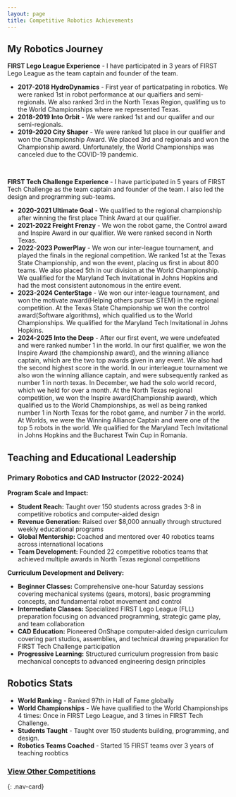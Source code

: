 ```yaml
---
layout: page
title: Competitive Robotics Achievements
---
```


## My Robotics Journey
**FIRST Lego League Experience** - I have participated in 3 years of FIRST Lego League as the team captain and founder of the team. 
- **2017-2018 HydroDynamics** - First year of particatpating in robotics. We were ranked 1st in robot performance at our quaifiers and semi-regionals. We also ranked 3rd in the North Texas Region, qualifing us to the World Championships where we represented Texas. 
- **2018-2019 Into Orbit** - We were ranked 1st and our qualifer and our semi-regionals.
- **2019-2020 City Shaper** - We were ranked 1st place in our qualifier and won the Championship Award. We placed 3rd and regionals and won the Championship award. Unfortunately, the World Championships was canceled due to the COVID-19 pandemic.

<br>

**FIRST Tech Challenge Experience** - I have participated in 5 years of FIRST Tech Challenge as the team captain and founder of the team. I also led the design and programming sub-teams.
- **2020-2021 Ultimate Goal** - We qualified to the regional championship after winning the first place Think Award at our qualifier. 
- **2021-2022 Freight Frenzy** - We won the robot game, the Control award and Inspire Award in our qualifier. We were ranked second in North Texas. 
- **2022-2023 PowerPlay** - We won our inter-league tournament, and played the finals in the regional competition. We ranked 1st at the Texas State Championship, and won the event, placing us first in about 800 teams. We also placed 5th in our division at the World Championship. We qualified for the Maryland Tech Invitational in Johns Hopkins and had the most consistent autonomous in the entire event.  
- **2023-2024 CenterStage** - We won our inter-league tournament, and won the motivate award(Helping others pursue STEM) in the regional competition. At the Texas State Championship we won the control award(Software algorithms), which qualified us to the World Championships. We qualified for the Maryland Tech Invitational in Johns Hopkins. 
- **2024-2025 Into the Deep** - After our first event, we were undefeated and were ranked number 1 in the world. In our first qualifier, we won the Inspire Award (the championship award), and the winning alliance captain, which are the two top awards given in any event. We also had the second highest score in the world. In our interleague tournament we also won the winning alliance captain, and were subsequently ranked as number 1 in north texas. In December, we had the solo world record, which we held for over a month. At the North Texas regional competition, we won the Inspire award(Championship award), which qualified us to the World Championships, as well as being ranked number 1 in North Texas for the robot game, and number 7 in the world. At Worlds, we were the Winning Alliance Captain and were one of the top 5 robots in the world. We qualified for the Maryland Tech Invitational in Johns Hopkins and the Bucharest Twin Cup in Romania. 

## Teaching and Educational Leadership

### Primary Robotics and CAD Instructor (2022-2024)

**Program Scale and Impact:**
- **Student Reach:** Taught over 150 students across grades 3-8 in competitive robotics and computer-aided design
- **Revenue Generation:** Raised over $8,000 annually through structured weekly educational programs
- **Global Mentorship:** Coached and mentored over 40 robotics teams across international locations
- **Team Development:** Founded 22 competitive robotics teams that achieved multiple awards in North Texas regional competitions

**Curriculum Development and Delivery:**
- **Beginner Classes:** Comprehensive one-hour Saturday sessions covering mechanical systems (gears, motors), basic programming concepts, and fundamental robot movement and control
- **Intermediate Classes:** Specialized FIRST Lego League (FLL) preparation focusing on advanced programming, strategic game play, and team collaboration
- **CAD Education:** Pioneered OnShape computer-aided design curriculum covering part studios, assemblies, and technical drawing preparation for FIRST Tech Challenge participation
- **Progressive Learning:** Structured curriculum progression from basic mechanical concepts to advanced engineering design principles

## Robotics Stats
- **World Ranking** - Ranked 97th in Hall of Fame globally
- **World Championships** - We have quallified to the World Championships 4 times: Once in FIRST Lego League, and 3 times in FIRST Tech Challenge.
- **Students Taught** - Taught over 150 students building, programming, and design.
- **Robotics Teams Coached** - Started 15 FIRST teams over 3 years of teaching roobtics

### [View Other Competitions](competitions.md)
{: .nav-card}


<br>
